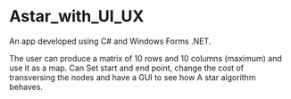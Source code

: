 # Astar_with_UI_UX

An app developed using C# and Windows Forms .NET.

The user can produce a matrix of 10 rows and 10 columns (maximum) and use it as a map.
Can Set start and end point, change the cost of transversing the nodes and have a GUI to see how A star algorithm behaves.
